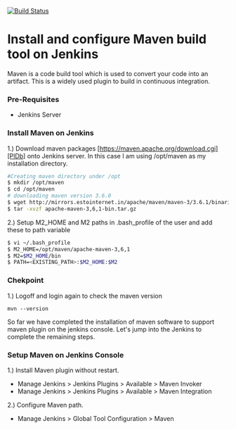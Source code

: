 
[![Build Status](https://travis-ci.org/joemccann/dillinger.svg?branch=master)](https://travis-ci.org/joemccann/dillinger)

# Install and configure Maven build tool on Jenkins
Maven is a code build tool which is used to convert your code into an artifact. This is a widely used plugin to build in continuous integration.

### Pre-Requisites

- Jenkins Server

### Install Maven on Jenkins

1.) Download maven packages [https://maven.apache.org/download.cgi][PlDb] onto Jenkins server. In this case I am using /opt/maven as my installation directory.

```sh
#Creating maven directory under /opt
$ mkdir /opt/maven
$ cd /opt/maven
# downloading maven version 3.6.0
$ wget http://mirrors.estointernet.in/apache/maven/maven-3/3.6.1/binaries/apache-maven-3,6,1-bin.tar.gz
$ tar -xvzf apache-maven-3,6,1-bin.tar.gz
```
2.) Setup M2_HOME and M2 paths in .bash_profile of the user and add these to path variable

```sh
$ vi ~/.bash_profile
$ M2_HOME=/opt/maven/apache-maven-3,6,1
$ M2=$M2_HOME/bin
$ PATH=<EXISTING_PATH>:$M2_HOME:$M2
```

### Chekpoint
1.) Logoff and login again to check the maven version
```
mvn --version
```
So far we have completed the installation of maven software to support maven plugin on the jenkins console. Let's jump into the Jenkins to complete the remaining steps.

### Setup Maven on Jenkins Console

1.) Install Maven plugin without restart.
- Manage Jenkins > Jenkins Plugins > Available > Maven Invoker
- Manage Jenkins > Jenkins Plugins > Available > Maven Integration

2.) Configure Maven path.

- Manage Jenkins > Global Tool Configuration > Maven

